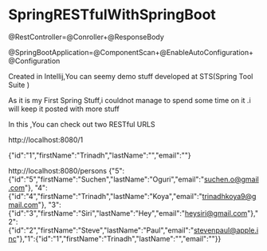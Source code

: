 # SpringRESTfulWithSpringBoot


@RestController=@Conroller+@ResponseBody

@SpringBootApplication=@ComponentScan+@EnableAutoConfiguration+@Configuration


Created in Intellij,You can seemy demo stuff developed at STS(Spring Tool Suite )

As it is my First Spring Stuff,i couldnot manage to spend some time on it .i will keep it posted with more stuff

In this ,You can check out two RESTful URLS


http://localhost:8080/1

{"id":"1","firstName":"Trinadh","lastName":"","email":""}

http://localhost:8080/persons
{"5":{"id":"5","firstName":"Suchen","lastName":"Oguri","email":"suchen.o@gmail.com"},
"4":{"id":"4","firstName":"Trinadh","lastName":"Koya","email":"trinadhkoya9@gmail.com"},
"3":{"id":"3","firstName":"Siri","lastName":"Hey","email":"heysiri@gmail.com"},"2":{"id":"2","firstName":"Steve","lastName":"Paul","email":"stevenpaul@apple.inc"},"1":{"id":"1","firstName":"Trinadh","lastName":"","email":""}}


